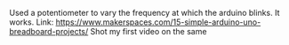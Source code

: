 Used a potentiometer to vary the frequency at which the arduino blinks. It works. 
Link: https://www.makerspaces.com/15-simple-arduino-uno-breadboard-projects/
Shot my first video on the same 
